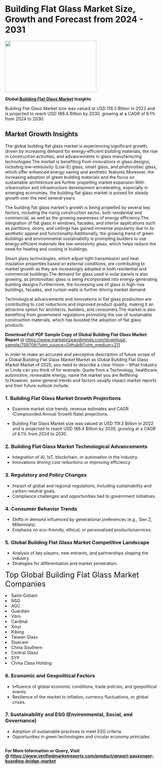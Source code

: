 <H1>Building Flat Glass Market Size, Growth and Forecast from 2024 - 2031</H1><img class="aligncenter size-medium wp-image-584254" src="https://thirdeyenews.in/wp-content/uploads/2024/09/Global-Market-Research-300x168.jpeg" alt="" width="300" height="168" /><p><strong>Global&nbsp;<a href="https://www.marketsizeandtrends.com/download-sample/758706/?utm_source=Github8j?utm_medium=211">Building Flat Glass Market</a> Insights</strong></p><p>Building Flat Glass Market size was valued at USD 119.3 Billion in 2022 and is projected to reach USD 186.4 Billion by 2030, growing at a CAGR of 6.1% from 2024 to 2030.</p><p><h2>Market Growth Insights</h2> <p>The global building flat glass market is experiencing significant growth, driven by increasing demand for energy-efficient building materials, the rise in construction activities, and advancements in glass manufacturing technologies.The market is benefiting from innovations in glass designs, including low-emissivity (Low-E) glass, smart glass, and photovoltaic glass, which offer enhanced energy-saving and aesthetic features.Moreover, the increasing adoption of green building materials and the focus on sustainable architecture are further propelling market expansion.With urbanization and infrastructure development accelerating, especially in emerging economies, the building flat glass market is poised for steady growth over the next several years.</p> <p>The building flat glass market's growth is being propelled by several key factors, including the rising construction sector, both residential and commercial, as well as the growing awareness of energy efficiency.The integration of flat glass in windows, facades, and interior applications such as partitions, doors, and ceilings has gained immense popularity due to its aesthetic appeal and functionality.Additionally, the growing trend of green buildings and environmental sustainability is prompting builders to use energy-efficient materials like low-emissivity glass, which helps reduce the need for heating and cooling in buildings.</p> <p>Smart glass technologies, which adjust light transmission and heat insulation properties based on external conditions, are contributing to market growth as they are increasingly adopted in both residential and commercial buildings.The demand for glass used in solar panels is also growing, as photovoltaic glass is being incorporated into energy-generating building designs.Furthermore, the increasing use of glass in high-rise buildings, facades, and curtain walls is further driving market demand.</p> <p>Technological advancements and innovations in flat glass production are contributing to cost reductions and improved product quality, making it an attractive option for architects, builders, and consumers.The market is also benefiting from government regulations promoting the use of sustainable construction materials, which has boosted the adoption of flat glass products.</p> <p><span class=""><strong>Download Full PDF Sample Copy of Global Building Flat Glass Market Report</strong> @ <a href="https://www.marketsizeandtrends.com/download-sample/758706/?utm_source=Github8j?utm_medium=211" target="_blank">https://www.marketsizeandtrends.com/download-sample/758706/?utm_source=Github8j?utm_medium=211</a></span></p><p>In order to make an accurate and perceptive description of future scope of a Global&nbsp;Building Flat Glass Market Market as Global&nbsp;Building Flat Glass Market Market of 2025, you need to describe a clear Vision &ndash; What Industry or Linda can you think of for example: Quote from a Technology, healthcare, automotive, renewable energy, name the market you are Reffering to.However, some general trends and factors usually impact market reports and their future outlook include:</p><h3>1.&nbsp;<strong>Building Flat Glass Market Growth Projections</strong></h3><ul><li>Examine market size trends, revenue estimates and CAGR (Compounded Annual Growth Rate) projections.</li><li><p>Building Flat Glass Market size was valued at USD 119.3 Billion in 2022 and is projected to reach USD 186.4 Billion by 2030, growing at a CAGR of 6.1% from 2024 to 2030.</p></li></ul><h3>2.&nbsp;<strong>Building Flat Glass Market Technological Advancements</strong></h3><ul><li>Integration of AI, IoT, blockchain, or automation in the industry.</li><li>Innovations driving cost reductions or improving efficiency.</li></ul><h3>3.&nbsp;<strong>Regulatory and Policy Changes</strong></h3><ul><li>Impact of global and regional regulations, including sustainability and carbon-neutral goals.</li><li>Compliance challenges and opportunities tied to government initiatives.</li></ul><h3>4.&nbsp;<strong>Consumer Behavior Trends</strong></h3><ul><li>Shifts in demand influenced by generational preferences (e.g., Gen Z, Millennials).</li><li>Emphasis on eco-friendly, ethical, or personalized products/services.</li></ul><h3>5.&nbsp;<strong>Global Building Flat Glass Market Competitive Landscape</strong></h3><ul><li>Analysis of key players, new entrants, and partnerships shaping the industry.</li><li>Strategies for differentiation and market penetration.</li></ul><p data-pm-slice="1 1 []"><span style="color: inherit; font-family: inherit; font-size: 25px;">Top Global Building Flat Glass Market Companies</span></p><div class="" data-test-id=""><p><li>Saint-Gobain</li><li> NSG</li><li> AGC</li><li> Guardian</li><li> Vitro</li><li> Cardinal</li><li> Xinyi</li><li> Kibing</li><li> Taiwan Glass</li><li> Sisecam</li><li> China Southern</li><li> Central Glass</li><li> SYP</li><li> China Class Holding</li></p></div><h3>6.&nbsp;<strong>Economic and Geopolitical Factors</strong></h3><ul><li>Influence of global economic conditions, trade policies, and geopolitical events.</li><li>Resilience of the market to inflation, currency fluctuations, or global crises.</li></ul><h3>7.&nbsp;<strong>Sustainability and ESG (Environmental, Social, and Governance)</strong></h3><ul><li>Adoption of sustainable practices to meet ESG criteria.</li><li>Opportunities in green technologies and circular economy principles.</li></ul><h2><strong style="font-size: 14px;">For More Information or Query, Visit @&nbsp;</strong><a style="background-color: #ffffff; font-size: 14px;" href="https://www.marketsizeandtrends.com/report/building-flat-glass-market/" target="_blank">https://www.verifiedmarketreports.com/product/airport-passenger-boarding-bridge-market</a></h2>